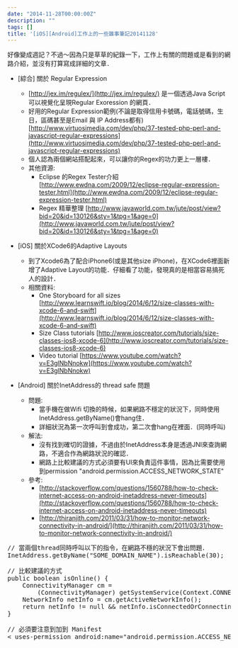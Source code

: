 ```yaml
---
date: "2014-11-28T00:00:00Z"
description: ""
tags: []
title: '[iOS][Android]工作上的一些雜事筆記20141128'
---
```


好像變成週記？不過～因為只是草草的紀錄一下，工作上有關的問題或是看到的網路介紹，並沒有打算寫成詳細的文章．

- [綜合] 關於 Regular Expression
    - [http://jex.im/regulex/](http://jex.im/regulex/) 是一個透過Java Script 可以視覺化呈現Regular Exoression 的網頁．
    - 好用的Regular Expression範例(不論是取得信用卡號碼，電話號碼，生日，區碼甚至是Email 與 IP Address都有) [http://www.virtuosimedia.com/dev/php/37-tested-php-perl-and-javascript-regular-expressions](http://www.virtuosimedia.com/dev/php/37-tested-php-perl-and-javascript-regular-expressions)
    - 個人認為兩個網站搭配起來，可以讓你的Regex的功力更上一層樓．   
    - 其他資源:
        - Eclipse 的Regex Tester介紹 [http://www.ewdna.com/2009/12/eclipse-regular-expression-tester.html](http://www.ewdna.com/2009/12/eclipse-regular-expression-tester.html)         
        - Regex 精華整理 [http://www.javaworld.com.tw/jute/post/view?bid=20&id=130126&sty=1&tpg=1&age=0](http://www.javaworld.com.tw/jute/post/view?bid=20&id=130126&sty=1&tpg=1&age=0)        
- [iOS] 關於XCode6的Adaptive Layouts
    - 到了Xcode6為了配合iPhone6(或是其他size iPhone)，在XCode6裡面新增了Adaptive Layout的功能．仔細看了功能，發現真的是相當容易搞死人的設計．
    - 相關資料:
        - One Storyboard for all sizes [http://www.learnswift.io/blog/2014/6/12/size-classes-with-xcode-6-and-swift](http://www.learnswift.io/blog/2014/6/12/size-classes-with-xcode-6-and-swift)
        - Size Class tutorials [http://www.ioscreator.com/tutorials/size-classes-ios8-xcode-6](http://www.ioscreator.com/tutorials/size-classes-ios8-xcode-6)
        - Video tutorial [https://www.youtube.com/watch?v=E3glNbNnokw](https://www.youtube.com/watch?v=E3glNbNnokw)

- [Android] 關於InetAddress的 thread safe 問題
    - 問題:
        - 當手機在做Wifi 切換的時候，如果網路不穩定的狀況下，同時使用InetAddress.getByName()會hang住．
        - 詳細狀況為第一次呼叫到會成功，第二次會hang在裡面．(同時呼叫)
    - 解法:    
        - 沒有找到確切的證據，不過由於InetAddress本身是透過JNI來查詢網路，不適合作為網路狀況的確認．
        - 網路上比較建議的方式必須要有UI來負責這件事情，因為比需要使用到permission "android.permission.ACCESS_NETWORK_STATE"
    - 參考:
        - [http://stackoverflow.com/questions/1560788/how-to-check-internet-access-on-android-inetaddress-never-timeouts](http://stackoverflow.com/questions/1560788/how-to-check-internet-access-on-android-inetaddress-never-timeouts)
        - [http://thiranjith.com/2011/03/31/how-to-monitor-network-connectivity-in-android/](http://thiranjith.com/2011/03/31/how-to-monitor-network-connectivity-in-android/)        

<pre class="prettyprint">
// 當兩個thread同時呼叫以下的指令，在網路不穩的狀況下會出問題．
InetAddress.getByName("SOME_DOMAIN_NAME").isReachable(30); 

// 比較建議的方式
public boolean isOnline() {
    ConnectivityManager cm =
        (ConnectivityManager) getSystemService(Context.CONNECTIVITY_SERVICE);
    NetworkInfo netInfo = cm.getActiveNetworkInfo();
    return netInfo != null && netInfo.isConnectedOrConnecting();
}

// 必須要注意到加到 Manifest
< uses-permission android:name="android.permission.ACCESS_NETWORK_STATE" />

</pre>   
